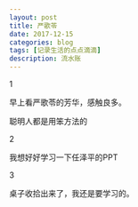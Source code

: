```yaml
---
layout: post
title: 严歌苓
date: 2017-12-15
categories: blog
tags: [记录生活的点点滴滴]
description: 流水账
---
```


1 

早上看严歌苓的芳华，感触良多。

聪明人都是用笨方法的

2

我想好好学习一下任泽平的PPT

3

桌子收拾出来了，我还是要学习的。




